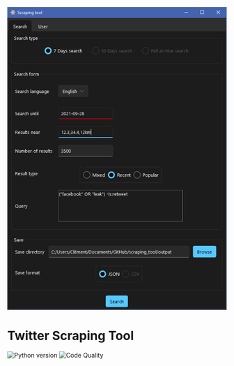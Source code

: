 ![alt text](https://github.com/Wazzabeee/scraping_tool/blob/main/src/images/screenshots/search_tab.PNG?raw=true)
# Twitter Scraping Tool
 
![Python version](https://img.shields.io/badge/Python-3.8-blue)
![Code Quality](https://img.shields.io/scrutinizer/quality/g/wazzabeee/scraping_tool)

